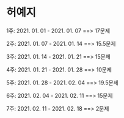 # 허예지

1주: 2021. 01. 01 - 2021. 01. 07 ==> 17문제

2주: 2021. 01. 07 - 2021. 01. 14 ==> 15.5문제

3주: 2021. 01. 14 - 2021. 01. 21 ==> 15문제

4주: 2021. 01. 21 - 2021. 01. 28 ==> 10문제

5주: 2021. 01. 28 - 2021. 02. 04 ==> 19.5문제

6주: 2021. 02. 04 - 2021. 02. 11 ==> 15문제

7주: 2021. 02. 11 - 2021. 02. 18 ==> 2문제

